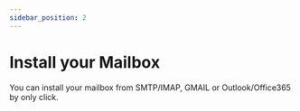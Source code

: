 ```yaml
---
sidebar_position: 2
---
```


# Install your Mailbox

You can install your mailbox from SMTP/IMAP, GMAIL or Outlook/Office365 by only click.
